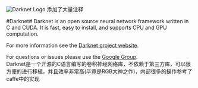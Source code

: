 ![Darknet Logo](http://pjreddie.com/media/files/darknet-black-small.png)
添加了大量注释

#Darknet#
Darknet is an open source neural network framework written in C and CUDA. It is fast, easy to install, and supports CPU and GPU computation.

For more information see the [Darknet project website](http://pjreddie.com/darknet).

For questions or issues please use the [Google Group](https://groups.google.com/forum/#!forum/darknet).  
Darknet是一个开源的C语言编写的卷积神经网络库，不依赖于第三方库，可以很方便的进行移植，并且效率非常高(毕竟是RGB大神之作)，内部很多的操作参考了caffe中的实现
